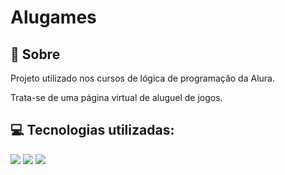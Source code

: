 <h1>Alugames</h1>

<h2>&#128196; Sobre</h2>
<p>Projeto utilizado nos cursos de lógica de programação da Alura.</p>
</p>Trata-se de uma página virtual de aluguel de jogos.</p>

## &#128187; Tecnologias utilizadas:
<div>
  <img src="https://img.shields.io/badge/HTML-239120?style=for-the-badge&logo=html5&logoColor=white">
  <img src="https://img.shields.io/badge/CSS-239120?&style=for-the-badge&logo=css3&logoColor=white">
  <img src="https://img.shields.io/badge/JavaScript-F7DF1E?style=for-the-badge&logo=javascript&logoColor=black">
</div>
